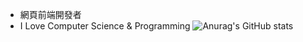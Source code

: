 - 網頁前端開發者
- I Love Computer Science & Programming
![Anurag's GitHub stats](https://github-readme-stats.vercel.app/api?username=Dalufishe&hide=contribs,prs)
